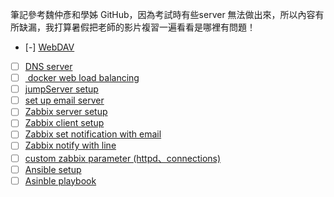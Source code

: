 筆記參考魏仲彥和學姊 GitHub，因為考試時有些server 無法做出來，所以內容有所缺漏，我打算暑假把老師的影片複習一遍看看是哪裡有問題！
- [-] [WebDAV](https://github.com/stereomp3/note/blob/main/linux/111semester02/03.md#WebDAV)
- [ ] [DNS server](https://github.com/stereomp3/note/blob/main/linux/111semester02/05.md#DNS_server)
- [ ] [ docker web load balancing](https://github.com/stereomp3/note/blob/main/linux/111semester02/07.md#docker)
- [ ] [jumpServer setup](https://github.com/stereomp3/note/blob/main/linux/111semester02/08.md#jumpServer)
- [ ] [set up email server](https://github.com/stereomp3/note/blob/main/linux/111semester02/10.md#架設伺服器端)
- [ ] [Zabbix server setup](https://github.com/stereomp3/note/blob/main/linux/111semester02/10.md#Zabbix)
- [ ] [Zabbix client setup](https://github.com/stereomp3/note/blob/main/linux/111semester02/10.md#架設客戶端)
- [ ] [Zabbix set notification with email](https://github.com/stereomp3/note/blob/main/linux/111semester02/11.md#zabbix)
- [ ] [Zabbix notify with line](https://github.com/stereomp3/note/blob/main/linux/111semester02/12.md#Zabbix)
- [ ] [custom zabbix parameter (httpd、connections)](https://github.com/stereomp3/note/blob/main/linux/111semester02/12.md#custom_parameter)
- [ ] [Ansible setup](https://github.com/stereomp3/note/blob/main/linux/111semester02/13.md#Ansible)
- [ ] [Asinble playbook](https://github.com/stereomp3/note/blob/main/linux/111semester02/15.md#Asinble_playbook)
